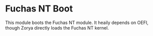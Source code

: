 # Fuchas NT Boot
This module boots the Fuchas NT module. It heaily depends on OEFI, though Zorya directly loads the Fuchas NT kernel.